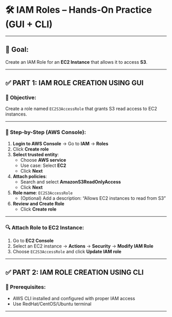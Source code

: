 # 🛠️ IAM Roles – Hands-On Practice (GUI + CLI)

---

## 📌 Goal:
Create an IAM Role for an **EC2 Instance** that allows it to access **S3**.

---

## ✅ PART 1: IAM ROLE CREATION USING GUI

### 🎯 Objective:
Create a role named `EC2S3AccessRole` that grants S3 read access to EC2 instances.

---

### 🔸 Step-by-Step (AWS Console):

1. **Login to AWS Console** → Go to **IAM** → **Roles**
2. Click **Create role**
3. **Select trusted entity**:
   - Choose **AWS service**
   - Use case: Select **EC2**
   - Click **Next**
4. **Attach policies**:
   - Search and select **AmazonS3ReadOnlyAccess**
   - Click **Next**
5. **Role name**: `EC2S3AccessRole`
   - (Optional) Add a description: “Allows EC2 instances to read from S3”
6. **Review and Create Role**
   - Click **Create role**

---

### 🔍 Attach Role to EC2 Instance:

1. Go to **EC2 Console**
2. Select an EC2 instance → **Actions** → **Security** → **Modify IAM Role**
3. Choose `EC2S3AccessRole` and click **Update IAM role**

---

## ✅ PART 2: IAM ROLE CREATION USING CLI

### 🔧 Prerequisites:
- AWS CLI installed and configured with proper IAM access
- Use RedHat/CentOS/Ubuntu terminal

---
